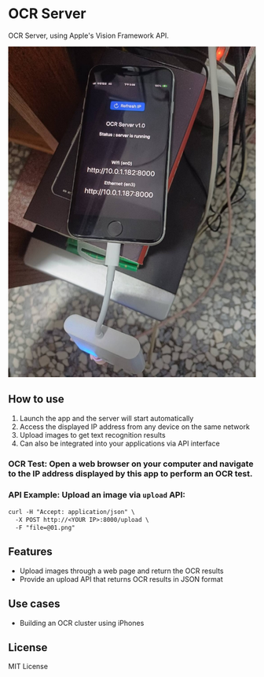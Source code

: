 # OCR Server

OCR Server, using Apple's Vision Framework API.

![image](image.jpg)

## How to use

1. Launch the app and the server will start automatically
2. Access the displayed IP address from any device on the same network
3. Upload images to get text recognition results
4. Can also be integrated into your applications via API interface

### OCR Test: Open a web browser on your computer and navigate to the IP address displayed by this app to perform an OCR test.

### API Example: Upload an image via `upload` API:

```
curl -H "Accept: application/json" \
  -X POST http://<YOUR IP>:8000/upload \
  -F "file=@01.png"
```


## Features

- Upload images through a web page and return the OCR results
- Provide an upload API that returns OCR results in JSON format


## Use cases

- Building an OCR cluster using iPhones


## License

MIT License
